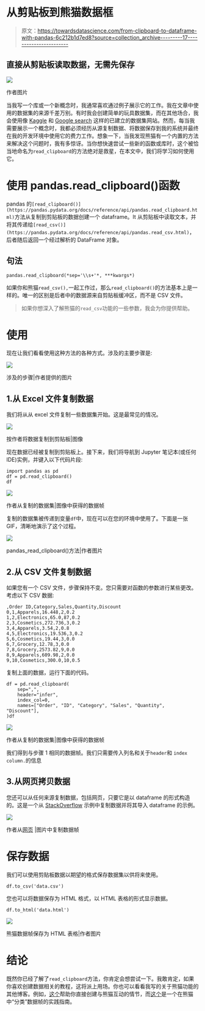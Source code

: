 # 从剪贴板到熊猫数据框

> 原文：<https://towardsdatascience.com/from-clipboard-to-dataframe-with-pandas-6c212b1d7ed8?source=collection_archive---------17----------------------->

## 直接从剪贴板读取数据，无需先保存

![](img/6fdf72a6c8dd3d14aed1914d5acc58f8.png)

作者图片

当我写一个库或一个新概念时，我通常喜欢通过例子展示它的工作。我在文章中使用的数据集的来源千差万别。有时我会创建简单的玩具数据集，而在其他场合，我会使用像 [Kaggle](/5-real-world-datasets-for-exploratory-data-analysis-21b7cc5afe7e?sk=145c99771bacf641f080c410a54ecf9e) 和 [Google search](/getting-datasets-for-data-analysis-tasks-advanced-google-search-b1c01f9cc324) 这样的已建立的数据集网站。然而，每当我需要展示一个概念时，我都必须经历从源复制数据、将数据保存到我的系统并最终在我的开发环境中使用它的费力工作。想象一下，当我发现熊猫有一个内置的方法来解决这个问题时，我有多惊讶。当你想快速尝试一些新的函数或库时，这个被恰当地命名为`read_clipboard`的方法绝对是救星，在本文中，我们将学习如何使用它。

# 使用 pandas.read_clipboard()函数

pandas 的`[read_clipboard()](https://pandas.pydata.org/docs/reference/api/pandas.read_clipboard.html)`方法从复制到剪贴板的数据创建一个 dataframe。It 从剪贴板中读取文本，并将其传递给`[read_csv()](https://pandas.pydata.org/docs/reference/api/pandas.read_csv.html)`，后者随后返回一个经过解析的 DataFrame 对象。

## 句法

```
pandas.read_clipboard(*sep='\\s+'*, ***kwargs*)
```

如果你和熊猫`read_csv(),`一起工作过，那么`read_clipboard()`的方法基本上是一样的。唯一的区别是后者中的数据源来自剪贴板缓冲区，而不是 CSV 文件。

> 如果你想深入了解熊猫的`read_csv`功能的一些参数，我会为你提供帮助。

</there-is-more-to-pandas-read-csv-than-meets-the-eye-8654cb2b3a03>  

# 使用

现在让我们看看使用这种方法的各种方式。涉及的主要步骤是:

![](img/0fcbdfdc19244ef8da29f5bc0a05f523.png)

涉及的步骤|作者提供的图片

## 1.从 Excel 文件复制数据

我们将从从 excel 文件复制一些数据集开始。这是最常见的情况。

![](img/9b274684305a5fb755d72b5eb3128708.png)

按作者将数据复制到剪贴板|图像

现在数据已经被复制到剪贴板上。接下来，我们将导航到 Jupyter 笔记本(或任何 IDE)实例，并键入以下代码片段:

```
import pandas as pd
df = pd.read_clipboard()
df
```

![](img/4ae10eb5fe935f9de7d2d2e8dbbccf26.png)

作者从复制的数据集|图像中获得的数据帧

复制的数据集被传递到变量`df`中，现在可以在您的环境中使用了。下面是一张 GIF，清晰地演示了这个过程。

![](img/05546438dac8c924fe961165f864b9a0.png)

pandas_read_clipboard()方法|作者图片

## 2.从 CSV 文件复制数据

如果您有一个 CSV 文件，步骤保持不变。您只需要对函数的参数进行某些更改。考虑以下 CSV 数据:

```
,Order ID,Category,Sales,Quantity,Discount
0,1,Apparels,16.448,2,0.2
1,2,Electronics,65.0,87,0.2
2,3,Cosmetics,272.736,3,0.2
3,4,Apparels,3.54,2,0.8
4,5,Electronics,19.536,3,0.2
5,6,Cosmetics,19.44,3,0.0
6,7,Grocery,12.78,3,0.0
7,8,Grocery,2573.82,9,0.0
8,9,Apparels,609.98,2,0.0
9,10,Cosmetics,300.0,10,0.5
```

复制上面的数据，运行下面的代码。

```
df = pd.read_clipboard(
    sep=",",
    header="infer",
    index_col=0,
    names=["Order", "ID", "Category", "Sales", "Quantity", "Discount"],
)df
```

![](img/f48cd2cd3ebd8c1bb6f63aadf6ffdac4.png)

作者从复制的数据集|图像中获得的数据帧

我们得到与步骤 1 相同的数据帧。我们只需要传入列名和关于`header`和 `index column.`的信息

## 3.从网页拷贝数据

您还可以从任何来源复制数据，包括网页，只要它是以 dataframe 的形式构造的。这是一个从 [StackOverflow](https://stackoverflow.com/questions/62318682/get-pandas-datframe-values-by-key) 示例中复制数据并将其导入 dataframe 的示例。

![](img/f375aca07211c7056fee0c6cedea6691.png)

作者从[网页](https://stackoverflow.com/questions/62318682/get-pandas-datframe-values-by-key) |图片中复制数据帧

# 保存数据

我们可以使用剪贴板数据以期望的格式保存数据集以供将来使用。

```
df.to_csv('data.csv')
```

您也可以将数据保存为 HTML 格式，以 HTML 表格的形式显示数据。

```
df.to_html('data.html')
```

![](img/d5410b959c959ea51f2644393bd4f08a.png)

熊猫数据帧保存为 HTML 表格|作者图片

# 结论

既然你已经了解了`read_clipboard`方法，你肯定会想尝试一下。我敢肯定，如果你喜欢创建数据相关的教程，这将派上用场。你也可以看看我写的关于熊猫功能的其他博客。例如，[这个](/get-interactive-plots-directly-with-pandas-13a311ebf426)帮助你直接创建与熊猫互动的情节，而[这个](/a-hands-on-guide-to-sorting-dataframes-in-pandas-384996ca6bb8)是一个在熊猫中“分类”数据帧的实践指南。